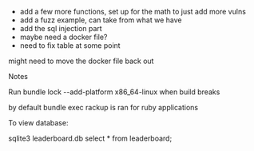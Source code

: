 - add a few more functions, set up for the math to just add more vulns
- add a fuzz example, can take from what we have
- add the sql injection part
- maybe need a docker file?
- need to fix table at some point

might need to move the docker file back out

Notes

Run bundle lock --add-platform x86_64-linux when build breaks

by default bundle exec rackup is ran for ruby applications


To view database:

sqlite3 leaderboard.db
select * from leaderboard;